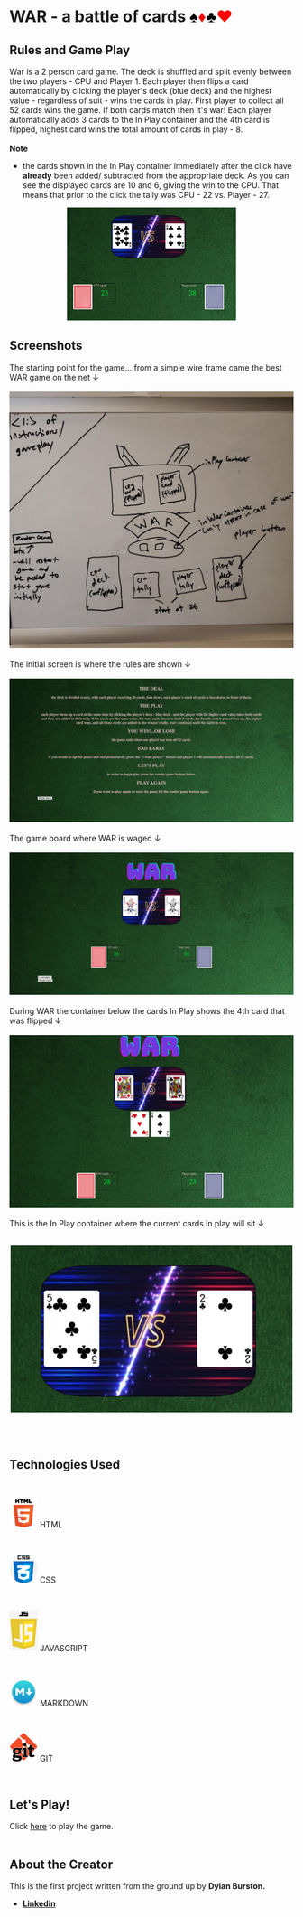 # **WAR** - a battle of cards <span style="color:black">&spades;</span><span style="color:red">&diams;</span><span style="color:black">&clubs;</span><span style="color:red">&hearts;</span> 

## Rules and Game Play
War is a 2 person card game. The deck is shuffled and split evenly between the two players - CPU and Player 1. Each player then flips a card automatically by clicking the player's deck (blue deck) and the highest value - regardless of suit - wins the cards in play. First player to collect all 52 cards wins the game. If both cards match then it's war! Each player automatically adds 3 cards to the In Play container and the 4th card is flipped, highest card wins the total amount of cards in play - 8. 
<br><br>
**Note**
- the cards shown in the In Play container immediately after the click have **already** been added/ subtracted from the appropriate deck. As you can see the displayed cards are 10 and 6, giving the win to the CPU. That means that prior to the click the tally was CPU - 22 vs. Player - 27.

<p align="center">
  <img width="300" height="200" src="card-deck-css/images/note.jpg">
</p>


## Screenshots 
The starting point for the game... from a simple wire frame came the best WAR game on the net &#8595;
<br><br>
![Wire Frame](card-deck-css/images/wireFrame.jpeg)
<br><br>
The initial screen is where the rules are shown &#8595;
<br><br>
![Rule Screen](card-deck-css/images/screenshot1.jpeg)
<br><br>
The game board where WAR is waged &#8595;
<br><br>
![Game Board](card-deck-css/images/screenshot2.jpeg)
<br><br>
During WAR the container below the cards In Play shows the 4th card that was flipped &#8595;
<br><br>
![It's War!!](card-deck-css/images/screenshot3.jpeg)
<br><br>
This is the In Play container where the current cards in play will sit &#8595;
<br><br>
<p align="center">
  <img width="500" src="card-deck-css/images/inplay.jpeg">
</p>

<br><br>

## Technologies Used
<br>
<p align="left">
  <img width="50" src="card-deck-css/images/html.jpeg"> 
  HTML
</p>
<br>
<p align="left">
  <img width="50" src="card-deck-css/images/css.jpeg">
  CSS
</p>
<br>
<p align="left">
  <img width="50" src="card-deck-css/images/js.jpeg"> 
  JAVASCRIPT
</p>
<br>
<p align="left">
  <img width="50" src="card-deck-css/images/markdown.jpg"> 
  MARKDOWN
</p>
<br>
<p align="left">
  <img width="50" src="card-deck-css/images/git.jpg"> 
  GIT
</p>
<br>

## Let's Play!
Click <a href="https://pages.git.generalassemb.ly/dburston/War-Card-Game/" target="_blank" rel="noopener noreferrer">here</a> to play the game. 
<br><br>
## About the Creator 
This is the first project written from the ground up by **Dylan Burston.**
- **[Linkedin](https://www.linkedin.com/in/dylan-burston-09727265/)**